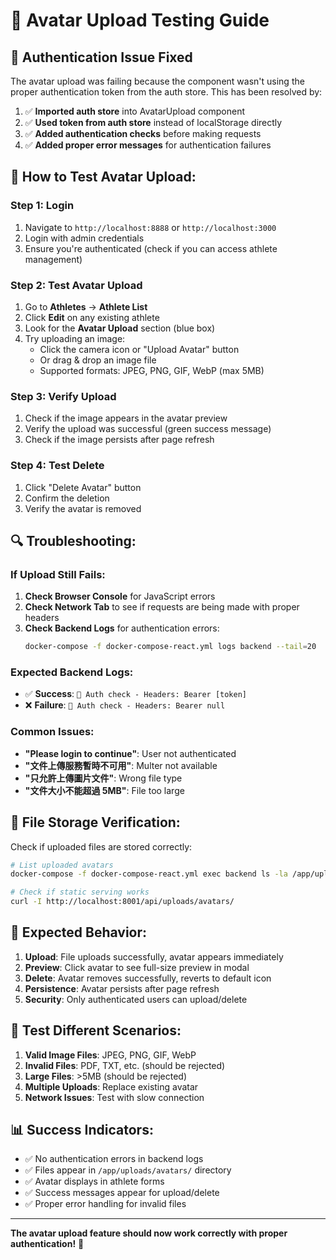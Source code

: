 # 🧪 Avatar Upload Testing Guide

## 🔧 **Authentication Issue Fixed**

The avatar upload was failing because the component wasn't using the proper authentication token from the auth store. This has been resolved by:

1. ✅ **Imported auth store** into AvatarUpload component
2. ✅ **Used token from auth store** instead of localStorage directly  
3. ✅ **Added authentication checks** before making requests
4. ✅ **Added proper error messages** for authentication failures

## 🧪 **How to Test Avatar Upload:**

### **Step 1: Login**
1. Navigate to `http://localhost:8888` or `http://localhost:3000`
2. Login with admin credentials
3. Ensure you're authenticated (check if you can access athlete management)

### **Step 2: Test Avatar Upload**
1. Go to **Athletes** → **Athlete List**
2. Click **Edit** on any existing athlete
3. Look for the **Avatar Upload** section (blue box)
4. Try uploading an image:
   - Click the camera icon or "Upload Avatar" button
   - Or drag & drop an image file
   - Supported formats: JPEG, PNG, GIF, WebP (max 5MB)

### **Step 3: Verify Upload**
1. Check if the image appears in the avatar preview
2. Verify the upload was successful (green success message)
3. Check if the image persists after page refresh

### **Step 4: Test Delete**
1. Click "Delete Avatar" button
2. Confirm the deletion
3. Verify the avatar is removed

## 🔍 **Troubleshooting:**

### **If Upload Still Fails:**
1. **Check Browser Console** for JavaScript errors
2. **Check Network Tab** to see if requests are being made with proper headers
3. **Check Backend Logs** for authentication errors:
   ```bash
   docker-compose -f docker-compose-react.yml logs backend --tail=20
   ```

### **Expected Backend Logs:**
- ✅ **Success**: `🔐 Auth check - Headers: Bearer [token]`
- ❌ **Failure**: `🔐 Auth check - Headers: Bearer null`

### **Common Issues:**
- **"Please login to continue"**: User not authenticated
- **"文件上傳服務暫時不可用"**: Multer not available
- **"只允許上傳圖片文件"**: Wrong file type
- **"文件大小不能超過 5MB"**: File too large

## 📁 **File Storage Verification:**

Check if uploaded files are stored correctly:
```bash
# List uploaded avatars
docker-compose -f docker-compose-react.yml exec backend ls -la /app/uploads/avatars/

# Check if static serving works
curl -I http://localhost:8001/api/uploads/avatars/
```

## 🎯 **Expected Behavior:**

1. **Upload**: File uploads successfully, avatar appears immediately
2. **Preview**: Click avatar to see full-size preview in modal
3. **Delete**: Avatar removes successfully, reverts to default icon
4. **Persistence**: Avatar persists after page refresh
5. **Security**: Only authenticated users can upload/delete

## 🔄 **Test Different Scenarios:**

1. **Valid Image Files**: JPEG, PNG, GIF, WebP
2. **Invalid Files**: PDF, TXT, etc. (should be rejected)
3. **Large Files**: >5MB (should be rejected)
4. **Multiple Uploads**: Replace existing avatar
5. **Network Issues**: Test with slow connection

## 📊 **Success Indicators:**

- ✅ No authentication errors in backend logs
- ✅ Files appear in `/app/uploads/avatars/` directory
- ✅ Avatar displays in athlete forms
- ✅ Success messages appear for upload/delete
- ✅ Proper error handling for invalid files

---

**The avatar upload feature should now work correctly with proper authentication!** 🎉